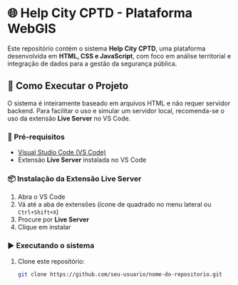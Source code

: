 # 🌐 Help City CPTD - Plataforma WebGIS

Este repositório contém o sistema **Help City CPTD**, uma plataforma desenvolvida em **HTML, CSS e JavaScript**, com foco em análise territorial e integração de dados para a gestão da segurança pública.

## 🚀 Como Executar o Projeto

O sistema é inteiramente baseado em arquivos HTML e não requer servidor backend. Para facilitar o uso e simular um servidor local, recomenda-se o uso da extensão **Live Server** no VS Code.

### 🔧 Pré-requisitos

- [Visual Studio Code (VS Code)](https://code.visualstudio.com/)
- Extensão **Live Server** instalada no VS Code

### 📦 Instalação da Extensão Live Server

1. Abra o VS Code
2. Vá até a aba de extensões (ícone de quadrado no menu lateral ou `Ctrl+Shift+X`)
3. Procure por **Live Server**
4. Clique em instalar

### ▶️ Executando o sistema

1. Clone este repositório:
   ```bash
   git clone https://github.com/seu-usuario/nome-do-repositorio.git
